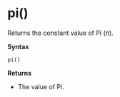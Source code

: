 # pi()

Returns the constant value of Pi (π).

**Syntax**

`pi()`

**Returns**

* The value of Pi.


